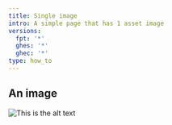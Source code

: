 ```yaml
---
title: Single image
intro: A simple page that has 1 asset image
versions:
  fpt: '*'
  ghes: '*'
  ghec: '*'
type: how_to
---
```


## An image

![This is the alt text](/assets/images/_fixtures/screenshot.png)
